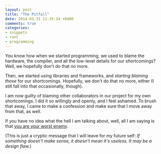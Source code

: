 ```yaml
---
layout: post
title: "The Pitfall"
date: 2014-03-31 11:35:14 +0400
comments: true
categories: 
- snippets
- rant
- programming
---
```


You know how when we started programming, we used to blame the hardware, the compiler, and all the low-level details for our shortcomings? Well, we hopefully don't do that no more.

Then, we started using libraries and frameworks, and _starting blaming those_ for our shortcomings. Hopefully, we don't do that no more, either (I still fall into that occasionally, though).

I am now guilty of blaming other collaborators in our project for my own shortcomings. I did it so willingly and openly, and I feel ashamed. To brush that away, I came to make a confession and make sure that I move away from that, as well.

If you have no idea what the hell I am talking about, well, all I am saying is that [you are your worst enemy](http://blog.codinghorror.com/the-best-code-is-no-code-at-all/).

(This is just a cryptic message that I will leave for my future self: _If something doesn't make sense, it doesn't mean it's useless. It may be a design flaw._)
